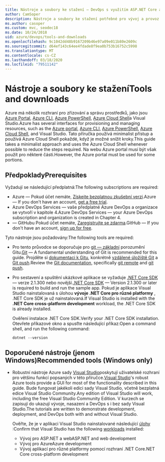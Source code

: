 ```yaml
---
title: Nástroje a soubory ke stažení – DevOps s využitím ASP.NET Core a Azure
author: CamSoper
description: Nástroje a soubory ke stažení potřebné pro vývoj a provoz s ASP.NET Core a Azure.
ms.author: casoper
ms.custom: mvc, seodec18
ms.date: 10/24/2018
uid: azure/devops/tools-and-downloads
ms.openlocfilehash: 9c1042dd48b9167209b46e97a09e011b80e2609c
ms.sourcegitcommit: d64ef143c64ee4fdade8f9ea0b753b16752c5998
ms.translationtype: MT
ms.contentlocale: cs-CZ
ms.lasthandoff: 03/18/2020
ms.locfileid: "79511142"
---
```

# <a name="tools-and-downloads"></a><span data-ttu-id="5f4bf-103">Nástroje a soubory ke stažení</span><span class="sxs-lookup"><span data-stu-id="5f4bf-103">Tools and downloads</span></span>

<span data-ttu-id="5f4bf-104">Azure má několik rozhraní pro zřizování a správu prostředků, jako jsou [Azure Portal](https://portal.azure.com), [Azure CLI](/cli/azure/), [Azure PowerShell](/powershell/azure/overview), [Azure Cloud Shell](https://shell.azure.com/bash)a Visual Studio.</span><span class="sxs-lookup"><span data-stu-id="5f4bf-104">Azure has several interfaces for provisioning and managing resources, such as the [Azure portal](https://portal.azure.com), [Azure CLI](/cli/azure/), [Azure PowerShell](/powershell/azure/overview), [Azure Cloud Shell](https://shell.azure.com/bash), and Visual Studio.</span></span> <span data-ttu-id="5f4bf-105">Tato příručka používá minimalist přístup a používá Azure Cloud Shell pokaždé, když je možné snížit kroky.</span><span class="sxs-lookup"><span data-stu-id="5f4bf-105">This guide takes a minimalist approach and uses the Azure Cloud Shell whenever possible to reduce the steps required.</span></span> <span data-ttu-id="5f4bf-106">Na webu Azure portal musí být však použít pro některé části.</span><span class="sxs-lookup"><span data-stu-id="5f4bf-106">However, the Azure portal must be used for some portions.</span></span>

## <a name="prerequisites"></a><span data-ttu-id="5f4bf-107">Předpoklady</span><span class="sxs-lookup"><span data-stu-id="5f4bf-107">Prerequisites</span></span>

<span data-ttu-id="5f4bf-108">Vyžadují se následující předplatná:</span><span class="sxs-lookup"><span data-stu-id="5f4bf-108">The following subscriptions are required:</span></span>

* <span data-ttu-id="5f4bf-109">Azure &mdash; Pokud účet nemáte, [Získejte bezplatnou zkušební verzi](https://azure.microsoft.com/free/).</span><span class="sxs-lookup"><span data-stu-id="5f4bf-109">Azure &mdash; If you don't have an account, [get a free trial](https://azure.microsoft.com/free/).</span></span>
* <span data-ttu-id="5f4bf-110">Azure DevOps Services &mdash; vaše předplatné Azure DevOps a organizace se vytvoří v kapitole 4.</span><span class="sxs-lookup"><span data-stu-id="5f4bf-110">Azure DevOps Services &mdash; your Azure DevOps subscription and organization is created in Chapter 4.</span></span>
* <span data-ttu-id="5f4bf-111">&mdash; GitHubu Pokud účet nemáte, [Zaregistrujte se zdarma](https://github.com/join).</span><span class="sxs-lookup"><span data-stu-id="5f4bf-111">GitHub &mdash; If you don't have an account, [sign up for free](https://github.com/join).</span></span>

<span data-ttu-id="5f4bf-112">Tyto nástroje jsou požadovány:</span><span class="sxs-lookup"><span data-stu-id="5f4bf-112">The following tools are required:</span></span>

* <span data-ttu-id="5f4bf-113">Pro tento průvodce se doporučuje pro [git &mdash; základní](https://git-scm.com/downloads) porozumění Gitu.</span><span class="sxs-lookup"><span data-stu-id="5f4bf-113">[Git](https://git-scm.com/downloads) &mdash; A fundamental understanding of Git is recommended for this guide.</span></span> <span data-ttu-id="5f4bf-114">Projděte si [dokumentaci k Gitu](https://git-scm.com/doc), konkrétně [vzdálené úložiště Git](https://git-scm.com/docs/git-remote) a [Git push](https://git-scm.com/docs/git-push).</span><span class="sxs-lookup"><span data-stu-id="5f4bf-114">Review the [Git documentation](https://git-scm.com/doc), specifically [git remote](https://git-scm.com/docs/git-remote) and [git push](https://git-scm.com/docs/git-push).</span></span>
* <span data-ttu-id="5f4bf-115">Pro sestavení a spuštění ukázkové aplikace se vyžaduje [.NET Core SDK](https://dotnet.microsoft.com/download/) &mdash; verze 2.1.300 nebo novější.</span><span class="sxs-lookup"><span data-stu-id="5f4bf-115">[.NET Core SDK](https://dotnet.microsoft.com/download/) &mdash; Version 2.1.300 or later is required to build and run the sample app.</span></span> <span data-ttu-id="5f4bf-116">Pokud je aplikace Visual Studio nainstalovaná s úlohou **vývoje .NET Core pro různé platformy** , .NET Core SDK je už nainstalovaná.</span><span class="sxs-lookup"><span data-stu-id="5f4bf-116">If Visual Studio is installed with the **.NET Core cross-platform development** workload, the .NET Core SDK is already installed.</span></span>

    <span data-ttu-id="5f4bf-117">Ověření instalace .NET Core SDK.</span><span class="sxs-lookup"><span data-stu-id="5f4bf-117">Verify your .NET Core SDK installation.</span></span> <span data-ttu-id="5f4bf-118">Otevřete příkazové okno a spusťte následující příkaz:</span><span class="sxs-lookup"><span data-stu-id="5f4bf-118">Open a command shell, and run the following command:</span></span>

    ```dotnetcli
    dotnet --version
    ```

## <a name="recommended-tools-windows-only"></a><span data-ttu-id="5f4bf-119">Doporučené nástroje (jenom Windows)</span><span class="sxs-lookup"><span data-stu-id="5f4bf-119">Recommended tools (Windows only)</span></span>

* <span data-ttu-id="5f4bf-120">Robustní nástroje Azure sady [Visual Studio](https://visualstudio.microsoft.com)poskytují uživatelské rozhraní pro většinu funkcí popsaných v této příručce.</span><span class="sxs-lookup"><span data-stu-id="5f4bf-120">[Visual Studio](https://visualstudio.microsoft.com)'s robust Azure tools provide a GUI for most of the functionality described in this guide.</span></span> <span data-ttu-id="5f4bf-121">Bude fungovat jakékoli edici sady Visual Studio, včetně bezplatná edice Visual Studio Community.</span><span class="sxs-lookup"><span data-stu-id="5f4bf-121">Any edition of Visual Studio will work, including the free Visual Studio Community Edition.</span></span> <span data-ttu-id="5f4bf-122">V kurzech se zapisují do ukazují vývoje, nasazení a DevOps s i bez sady Visual Studio.</span><span class="sxs-lookup"><span data-stu-id="5f4bf-122">The tutorials are written to demonstrate development, deployment, and DevOps both with and without Visual Studio.</span></span>

  <span data-ttu-id="5f4bf-123">Ověřte, že je v aplikaci Visual Studio nainstalované následující [úlohy](/visualstudio/install/modify-visual-studio) :</span><span class="sxs-lookup"><span data-stu-id="5f4bf-123">Confirm that Visual Studio has the following [workloads](/visualstudio/install/modify-visual-studio) installed:</span></span>

  * <span data-ttu-id="5f4bf-124">Vývoj pro ASP.NET a web</span><span class="sxs-lookup"><span data-stu-id="5f4bf-124">ASP.NET and web development</span></span>
  * <span data-ttu-id="5f4bf-125">Vývoj pro Azure</span><span class="sxs-lookup"><span data-stu-id="5f4bf-125">Azure development</span></span>
  * <span data-ttu-id="5f4bf-126">Vývoj aplikací pro různé platformy pomocí rozhraní .NET Core</span><span class="sxs-lookup"><span data-stu-id="5f4bf-126">.NET Core cross-platform development</span></span>
